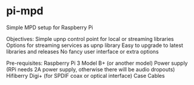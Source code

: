 # pi-mpd
Simple MPD setup for Raspberry Pi

Objectives:
Simple upnp control point for local or streaming libraries
Options for streaming services as upnp library
Easy to upgrade to latest libraries and releases
No fancy user interface or extra options

Pre-requisites:
Raspberry Pi 3 Model B+ (or another model)
Power supply (RPi needs 2A power supply, otherwise there will be audio dropouts)
Hifiberry Digi+ (for SPDIF coax or optical interface)
Case
Cables

